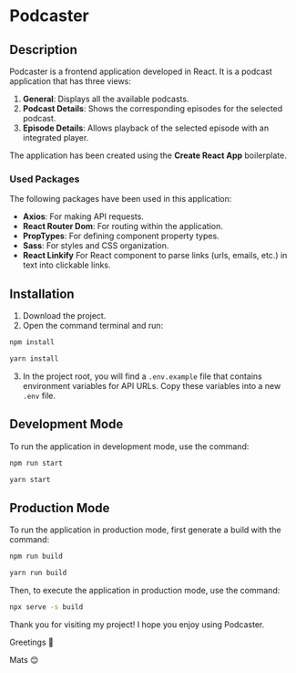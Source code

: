 # Podcaster

## Description

Podcaster is a frontend application developed in React. It is a podcast application that has three views:

1. **General**: Displays all the available podcasts.
2. **Podcast Details**: Shows the corresponding episodes for the selected podcast.
3. **Episode Details**: Allows playback of the selected episode with an integrated player.

The application has been created using the **Create React App** boilerplate.

### Used Packages

The following packages have been used in this application:

- **Axios**: For making API requests.
- **React Router Dom**: For routing within the application.
- **PropTypes**: For defining component property types.
- **Sass**: For styles and CSS organization.
- **React Linkify** For React component to parse links (urls, emails, etc.) in text into clickable links.

## Installation

1. Download the project.
2. Open the command terminal and run:

```bash
npm install
```

```bash
yarn install
```

3. In the project root, you will find a `.env.example` file that contains environment variables for API URLs. Copy these variables into a new `.env` file.

## Development Mode

To run the application in development mode, use the command:

```bash
npm run start
```

```bash
yarn start
```

## Production Mode

To run the application in production mode, first generate a build with the command:

```bash
npm run build
```

```bash
yarn run build
```

Then, to execute the application in production mode, use the command:

```bash
npx serve -s build
```

Thank you for visiting my project! I hope you enjoy using Podcaster.

Greetings 👋

Mats 😊
